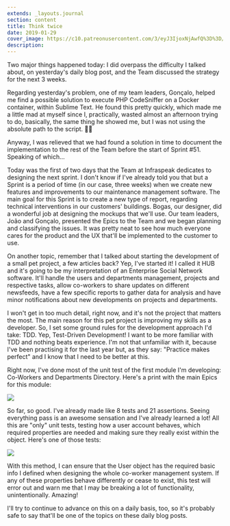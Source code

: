 ```yaml
---
extends: _layouts.journal
section: content
title: Think twice
date: 2019-01-29
cover_image: https://c10.patreonusercontent.com/3/eyJ3IjoxNjAwfQ%3D%3D/patreon-media/p/post/24312911/b5a3658641e74f0e9149d4d8fb7dff19/2?token-time=1552176000&token-hash=8i4nmVCYCv2yN2Qq7jbAxr2RCxk2ENcoD2t2dauBmr0%3D
description: 
---
```


Two major things happened today: I did overpass the difficulty I talked about, on yesterday's daily blog post, and the Team discussed the strategy for the next 3 weeks.

Regarding yesterday's problem, one of my team leaders, Gonçalo, helped me find a possible solution to execute PHP CodeSniffer on a Docker container, within Sublime Text. He found this pretty quickly, which made me a little mad at myself since I, practically, wasted almost an afternoon trying to do, basically, the same thing he showed me, but I was not using the absolute path to the script. 🤦‍♂

Anyway, I was relieved that we had found a solution in time to document the implementation to the rest of the Team before the start of Sprint #51. Speaking of which...

Today was the first of two days that the Team at Infraspeak dedicates to designing the next sprint. I don't know if I've already told you that but a Sprint is a period of time (in our case, three weeks) when we create new features and improvements to our maintenance management software. The main goal for this Sprint is to create a new type of report, regarding technical interventions in our customers' buildings. Bogas, our designer, did a wonderful job at designing the mockups that we'll use. Our team leaders, João and Gonçalo, presented the Epics to the Team and we began planning and classifying the issues. It was pretty neat to see how much everyone cares for the product and the UX that'll be implemented to the customer to use.

On another topic, remember that I talked about starting the development of a small pet project, a few articles back? Yep, I've started it! I called it HUB and it's going to be my interpretation of an Enterprise Social Network software. It'll handle the users and departments management, projects and respective tasks, allow co-workers to share updates on different newsfeeds, have a few specific reports to gather data for analysis and have minor notifications about new developments on projects and departments.

I won't get in too much detail, right now, and it's not the project that matters the most. The main reason for this pet project is improving my skills as a developer. So, I set some ground rules for the development approach I'd take: TDD. Yep, Test-Driven Development! I want to be more familiar with TDD and nothing beats experience. I'm not that unfamiliar with it, because I've been practising it for the last year but, as they say: "Practice makes perfect" and I know that I need to be better at this.

Right now, I've done most of the unit test of the first module I'm developing: Co-Workers and Departments Directory. Here's a print with the main Epics for this module:

![](https://c10.patreonusercontent.com/3/eyJ3IjoxMjQwfQ%3D%3D/patreon-media/p/post/24312911/fd37d50ab8e9464796c9cc94e59821d7/1?token-time=1552176000&token-hash=LDn31N6JQhiBnpB6ZODFrROQ-Row_W0Q_5abSdQuhMs%3D)

So far, so good. I've already made like 8 tests and 21 assertions. Seeing everything pass is an awesome sensation and I've already learned a lot! All this are "only" unit tests, testing how a user account behaves, which required properties are needed and making sure they really exist within the object. Here's one of those tests:

![](https://c10.patreonusercontent.com/3/eyJ3IjoxMjQwfQ%3D%3D/patreon-media/p/post/24312911/bcf21c101c6440c08337fe5780da282a/1?token-time=1552176000&token-hash=bO2nQR-NB4Z257eo9tLpyt9DW0B2-15hlgIc-elhbhc%3D)

With this method, I can ensure that the User object has the required basic info I defined when designing the whole co-worker management system. If any of these properties behave differently or cease to exist, this test will error out and warn me that I may be breaking a lot of functionality, unintentionally. Amazing!

I'll try to continue to advance on this on a daily basis, too, so it's probably safe to say that'll be one of the topics on these daily blog posts. 